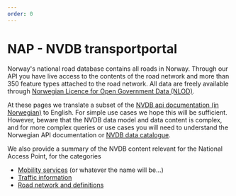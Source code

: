 ```yaml
---
order: 0
---
```

# NAP - NVDB transportportal 

Norway's national road database contains all roads in Norway. Through our API you have live access to 
the contents of the road network and more than 350 feature types attached to the road network. All 
data are freely available through [Norwegian Licence for Open Government Data (NLOD)](https://data.norge.no/nlod/en). 

At these pages we translate a subset of the [NVDB api documentation (in Norwegian)](https://api.vegdata.no) to English. 
For simple use cases we hope this will be sufficient. However, beware that the NVDB data model and data content
is complex, and for more complex queries or use cases you will need 
to understand the Norwegian API documentation or [NVDB data catalogue](https://datakatalogen.vegdata.no). 

We also provide a summary of the NVDB content relevant for the National Access Point, for the categories 
  * [Mobility services](los1.md) (or whatever the name will be...)  
  * [Traffic information](los2.md)
  * [Road network and definitions](los3.md) 


